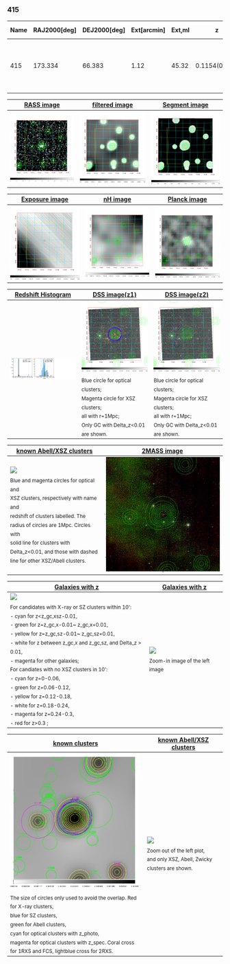 <div STYLE="page-break-after: always;"></div>

### 415

|Name|RAJ2000[deg]|DEJ2000[deg] |Ext[arcmin]| Ext,ml | z | z_src| C|GC(XSZ,Delta_z<0.01)| GC(OPT,Delta_z<0.01)|GC| R_sig[arcmin] | R500[arcmin] | R500[Mpc]| CRsig[c/s] | CR500[c/s] |L500[1E44 erg/s]|F500[1E-12 erg/s/cm^2]| M500[1E14 Msun]|Tx[keV]|Cnt_sig|Beta|Rc[arcmin]|Comment|Alias|
|---|---|---|---|---|---|------|---|--------|---------|----------|---|---|---|---|---|---|---|---|---|---|---|---|---|---|
|415| 173.334| 66.383| 1.12| 45.32| 0.1154(0.005)| z1, z_xsz| B| F20, MCXC, PSZ2, Tar, XB| A, N, RM, W| A, C, F20, MCXC, N, PSZ2, Tar, W, XB| 8.800| 7.828| 0.982| 0.253(0.029)| 0.248(0.029)| 1.737(0.108)| 5.042(0.313)| 3.01(0.09)| 4.38(0.09)| 153.6| 0.687(-0.085+0.120)| 2.103(-0.616+0.740)| -| k045|

|[RASS image](../image/415/415_img.pdf)|[filtered image](../image/415/415_fil.pdf)|[Segment image](../image/415/415_seg.pdf)|
|-------------------|--------------------|-------------------|
| <img src="../image/415/415_img.png" width="300">  | <img src="../image/415/415_fil.png" width="300">   | <img src="../image/415/415_seg.png" width="300">  |

|[Exposure image](../image/415/415_mex.pdf)| [nH image](../image/415/415_nh.pdf)| [Planck image](../image/415/415_p.pdf)|
|-------------------|--------------------|-------------------|
|<img src="../image/415/415_mex.png" width="300">   | <img src="../image/415/415_nh.png" width="300">    | <img src="../image/415/415_p.png" width="300"> |

|[Redshift Histogram](../image/415/415_zg.pdf) | [DSS image(z1)](../image/415/415_dss_z1.pdf)      |  [DSS image(z2)](../image/415/415_dss_z2.pdf)    |
|-------------------|--------------------|-------------------|
|<img src="../image/415/415_zg.png" width="300"> |<img src="../image/415/415_dss_z1.png" width="300"> <sub><br>Blue circle for optical clusters; <br>Magenta circle for XSZ clusters; <br>all with r=1Mpc; <br>Only GC with Delta_z<0.01 are shown. </sub>| <img src="../image/415/415_dss_z2.png" width="300"><sub><br>Blue circle for optical clusters; <br>Magenta circle for XSZ clusters; <br>all with r=1Mpc; <br>Only GC with Delta_z<0.01 are shown. </sub> |

|[known Abell/XSZ clusters](../image/415/415_m.pdf) | [2MASS image](../image/415/415_2mass.pdf)      |
|-------------------|-------------------|
|<img src=../image/415/415_m.png width="300"> <br><sub>Blue and magenta circles for optical and <br>XSZ clusters, respectively with name and <br>redshift of clusters labelled. The <br>radius of circles are 1Mpc. Circles with <br>solid line for clusters with <br>Delta_z<0.01, and those with dashed <br>line for other XSZ/Abell clusters.        </sub>|<img src="../image/415/415_2mass.png" width="300">  |

|[Galaxies with z](../image/415/415_opt_ned.pdf) |[Galaxies with z](../image/415/415_opt_ned_zoom.pdf) |
|-------------------|-------------------|
| <img src=../image/415/415_opt_ned.png width="300"> <br><sub> For candidates with X-ray or SZ clusters within 10': <br> - cyan for z<z_gc,xsz-0.01, <br> - green for z=z_gc,x-0.01~ z_gc,x+0.01, <br> - yellow for z=z_gc,sz-0.01~ z_gc,sz+0.01, <br> - white for z between z_gc,x and z_gc,sz, and Delta_z > 0.01, <br> - magenta for other galaxies; <br>For candiates with no XSZ clusters in 10': <br> - cyan for z=0-0.06, <br> - green for z=0.06-0.12, <br> - yellow for z=0.12-0.18, <br> - white for z=0.18-0.24, <br> - magenta for z=0.24-0.3, <br> - red for z>0.3 ;  </sub>|<img src=../image/415/415_opt_ned_zoom.png width="300">  <br><sub> Zoom-in image of the left image</sub>|

|[known clusters](../image/415/415_gc.pdf) |[known Abell/XSZ clusters](../image/415/415_gc_large.pdf) |
|-------------------|-------------------|
| <img src=../image/415/415_gc.png width="300"> <br><sub> The size of circles only used to avoid the overlap. Red for X-ray clusters, <br> blue for SZ clusters, <br> green for Abell clusters, <br> cyan for optical clusters with z_photo, <br> magenta for optical clusters with z_spec. Coral cross for 1RXS and FCS, lightblue cross for 2RXS. </sub>|<img src=../image/415/415_gc_large.png width="300"> <br><sub> Zoom out of the left plot, <br> and only XSZ, Abell, Zwicky clusters are shown. </sub> |



